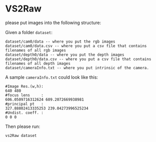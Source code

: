 # VS2Raw

please put images into the following structure:

Given a folder `dataset`:

```
dataset/cam0/data -- where you put the rgb images
dataset/cam0/data.csv -- where you put a csv file that contains filenames of all rgb images
dataset/depth0/data -- where you put the depth images
dataset/depth0/data.csv -- where you put a csv file that contains filenames of all depth images
dataset/cameraInfo.txt -- where you put intrinsic of the camera.
```

A sample `cameraInfo.txt` could look like this:

```
#Image Res.(w,h):
640 480
#focus lens     :
606.0509716312624 609.2072669938981
#principal pt   :
327.88802413335253 239.04273996525234
#Undist. coeff. :
0 0 0
```

Then please run:

```
vs2Raw dataset
```